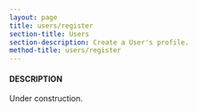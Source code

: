 ```yaml
---
layout: page
title: users/register
section-title: Users
section-description: Create a User's profile.
method-title: users/register
---
```


#### DESCRIPTION
<p class="message">Under construction.</p>
